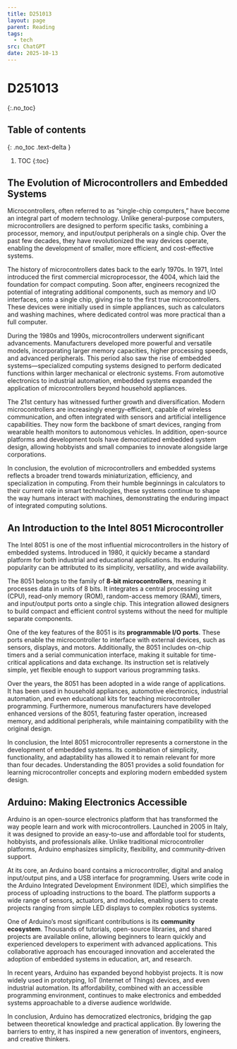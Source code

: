 ```yaml
---
title: D251013
layout: page
parent: Reading
tags:
  - tech
src: ChatGPT
date: 2025-10-13
---
```


# D251013
{:.no_toc}

## Table of contents
{: .no_toc .text-delta }

1. TOC
{:toc}

## The Evolution of Microcontrollers and Embedded Systems

Microcontrollers, often referred to as “single-chip computers,” have become an integral part of modern technology. Unlike general-purpose computers, microcontrollers are designed to perform specific tasks, combining a processor, memory, and input/output peripherals on a single chip. Over the past few decades, they have revolutionized the way devices operate, enabling the development of smaller, more efficient, and cost-effective systems.

The history of microcontrollers dates back to the early 1970s. In 1971, Intel introduced the first commercial microprocessor, the 4004, which laid the foundation for compact computing. Soon after, engineers recognized the potential of integrating additional components, such as memory and I/O interfaces, onto a single chip, giving rise to the first true microcontrollers. These devices were initially used in simple appliances, such as calculators and washing machines, where dedicated control was more practical than a full computer.

During the 1980s and 1990s, microcontrollers underwent significant advancements. Manufacturers developed more powerful and versatile models, incorporating larger memory capacities, higher processing speeds, and advanced peripherals. This period also saw the rise of embedded systems—specialized computing systems designed to perform dedicated functions within larger mechanical or electronic systems. From automotive electronics to industrial automation, embedded systems expanded the application of microcontrollers beyond household appliances.

The 21st century has witnessed further growth and diversification. Modern microcontrollers are increasingly energy-efficient, capable of wireless communication, and often integrated with sensors and artificial intelligence capabilities. They now form the backbone of smart devices, ranging from wearable health monitors to autonomous vehicles. In addition, open-source platforms and development tools have democratized embedded system design, allowing hobbyists and small companies to innovate alongside large corporations.

In conclusion, the evolution of microcontrollers and embedded systems reflects a broader trend towards miniaturization, efficiency, and specialization in computing. From their humble beginnings in calculators to their current role in smart technologies, these systems continue to shape the way humans interact with machines, demonstrating the enduring impact of integrated computing solutions.

## An Introduction to the Intel 8051 Microcontroller

The Intel 8051 is one of the most influential microcontrollers in the history of embedded systems. Introduced in 1980, it quickly became a standard platform for both industrial and educational applications. Its enduring popularity can be attributed to its simplicity, versatility, and wide availability.

The 8051 belongs to the family of **8-bit microcontrollers**, meaning it processes data in units of 8 bits. It integrates a central processing unit (CPU), read-only memory (ROM), random-access memory (RAM), timers, and input/output ports onto a single chip. This integration allowed designers to build compact and efficient control systems without the need for multiple separate components.

One of the key features of the 8051 is its **programmable I/O ports**. These ports enable the microcontroller to interface with external devices, such as sensors, displays, and motors. Additionally, the 8051 includes on-chip timers and a serial communication interface, making it suitable for time-critical applications and data exchange. Its instruction set is relatively simple, yet flexible enough to support various programming tasks.

Over the years, the 8051 has been adopted in a wide range of applications. It has been used in household appliances, automotive electronics, industrial automation, and even educational kits for teaching microcontroller programming. Furthermore, numerous manufacturers have developed enhanced versions of the 8051, featuring faster operation, increased memory, and additional peripherals, while maintaining compatibility with the original design.

In conclusion, the Intel 8051 microcontroller represents a cornerstone in the development of embedded systems. Its combination of simplicity, functionality, and adaptability has allowed it to remain relevant for more than four decades. Understanding the 8051 provides a solid foundation for learning microcontroller concepts and exploring modern embedded system design.

## Arduino: Making Electronics Accessible

Arduino is an open-source electronics platform that has transformed the way people learn and work with microcontrollers. Launched in 2005 in Italy, it was designed to provide an easy-to-use and affordable tool for students, hobbyists, and professionals alike. Unlike traditional microcontroller platforms, Arduino emphasizes simplicity, flexibility, and community-driven support.

At its core, an Arduino board contains a microcontroller, digital and analog input/output pins, and a USB interface for programming. Users write code in the Arduino Integrated Development Environment (IDE), which simplifies the process of uploading instructions to the board. The platform supports a wide range of sensors, actuators, and modules, enabling users to create projects ranging from simple LED displays to complex robotics systems.

One of Arduino’s most significant contributions is its **community ecosystem**. Thousands of tutorials, open-source libraries, and shared projects are available online, allowing beginners to learn quickly and experienced developers to experiment with advanced applications. This collaborative approach has encouraged innovation and accelerated the adoption of embedded systems in education, art, and research.

In recent years, Arduino has expanded beyond hobbyist projects. It is now widely used in prototyping, IoT (Internet of Things) devices, and even industrial automation. Its affordability, combined with an accessible programming environment, continues to make electronics and embedded systems approachable to a diverse audience worldwide.

In conclusion, Arduino has democratized electronics, bridging the gap between theoretical knowledge and practical application. By lowering the barriers to entry, it has inspired a new generation of inventors, engineers, and creative thinkers.
